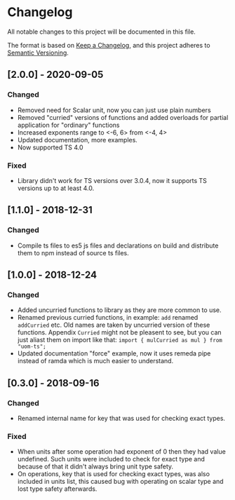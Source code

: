 # Changelog
All notable changes to this project will be documented in this file.

The format is based on [Keep a Changelog](https://keepachangelog.com/en/1.0.0/),
and this project adheres to [Semantic Versioning](https://semver.org/spec/v2.0.0.html).

## [2.0.0] - 2020-09-05

### Changed
- Removed need for Scalar unit, now you can just use plain numbers
- Removed "curried" versions of functions and added overloads for partial application for "ordinary" functions
- Increased exponents range to <-6, 6> from <-4, 4>
- Updated documentation, more examples.
- Now supported TS 4.0

### Fixed

- Library didn't work for TS versions over 3.0.4, now it supports TS versions up to at least 4.0.

## [1.1.0] - 2018-12-31

### Changed
- Compile ts files to es5 js files and declarations on build and distribute them to npm instead of source ts files.

## [1.0.0] - 2018-12-24

### Changed
- Added uncurried functions to library as they are more common to use.
- Renamed previous curried functions, in example: `add` renamed `addCurried` etc. Old names are taken by uncurried
version of these functions. Appendix `Curried` might not be pleasent to see, but you can just aliast them on import
like that: `import { mulCurried as mul } from "uom-ts";`
- Updated documentation "force" example, now it uses remeda pipe instead of ramda which is much easier to understand.

## [0.3.0] - 2018-09-16

### Changed
- Renamed internal name for key that was used for checking exact types.

### Fixed
- When units after some operation had exponent of 0 then they had value undefined. Such units were included to
    check for exact type and because of that it didn't always bring unit type safety.
- On operations, key that is used for checking exact types, was also included in units list, this caused bug with
operating on scalar type and lost type safety afterwards.

